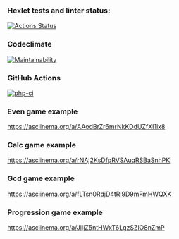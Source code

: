 ### Hexlet tests and linter status:
[![Actions Status](https://github.com/bfd77/php-project-lvl1/workflows/hexlet-check/badge.svg)](https://github.com/bfd77/php-project-lvl1/actions)

### Codeclimate
[![Maintainability](https://api.codeclimate.com/v1/badges/a99a88d28ad37a79dbf6/maintainability)](https://codeclimate.com/github/codeclimate/codeclimate/maintainability)

### GitHub Actions
[![php-ci](https://github.com/bfd77/php-project-lvl1/actions/workflows/my-check.yml/badge.svg)](https://github.com/bfd77/php-project-lvl1/actions/workflows/my-check.yml)

### Even game example

https://asciinema.org/a/AAodBrZr6mrNkKDdUZfXI1lx8

### Calc game example

https://asciinema.org/a/rNAj2KsDfpRVSAuqRSBaSnhPK

### Gcd game example

https://asciinema.org/a/fLTsn0RdjD4tRl9D9mFmHWQXK

### Progression game example

https://asciinema.org/a/JlIjZ5ntHWxT6LgzSZlO8nZmP